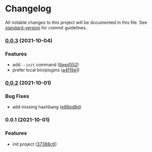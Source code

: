 # Changelog

All notable changes to this project will be documented in this file. See [standard-version](https://github.com/conventional-changelog/standard-version) for commit guidelines.

### [0.0.3](https://github.com/ambar/recommended/compare/v0.0.2...v0.0.3) (2021-10-04)


### Features

* add `--init` command ([6eed552](https://github.com/ambar/recommended/commit/6eed552443c150c70067d9e8a163934519c6df17))
* prefer local bin/plugins ([a4f19e1](https://github.com/ambar/recommended/commit/a4f19e1ae968962f315f9e8dcdadcb46ac7621bd))

### [0.0.2](https://github.com/ambar/recommended/compare/v0.0.1...v0.0.2) (2021-10-01)


### Bug Fixes

* add missing hashbang ([e88ed8d](https://github.com/ambar/recommended/commit/e88ed8d418cc0e81e436beca9e6f41d57cf71c57))

### 0.0.1 (2021-10-01)


### Features

* init project ([37388c6](https://github.com/ambar/recommended/commit/37388c677bbbc89fca214106edc86eefed4d05fb))
